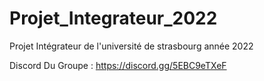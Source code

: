 # Projet_Integrateur_2022

Projet Intégrateur de l'université de strasbourg année 2022

Discord Du Groupe :
https://discord.gg/5EBC9eTXeF
